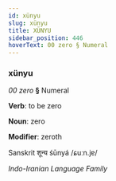 ```yaml
---
id: xünyu
slug: xünyu
title: XÜNYU
sidebar_position: 446
hoverText: 00 zero § Numeral
---
```


### xünyu

*00 zero* **§** Numeral

**Verb**: to be zero

**Noun**: zero

**Modifier**: zeroth

Sanskrit शून्य śūnyá /ɕuːn.jɐ/

*Indo-Iranian Language Family*